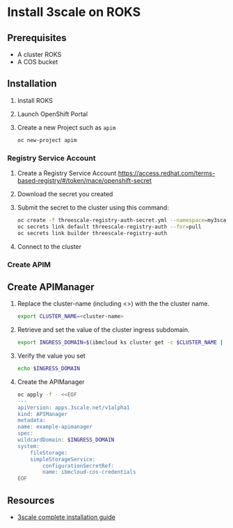 # Install 3scale on ROKS

## Prerequisites

* A cluster ROKS
* A COS bucket

## Installation

1. Install ROKS

1. Launch OpenShift Portal

1. Create a new Project such as `apim`

    ```sh
    oc new-project apim
    ```

### Registry Service Account

1. Create a Registry Service Account https://access.redhat.com/terms-based-registry/#/token/mace/openshift-secret

1. Download the secret you created

1. Submit the secret to the cluster using this command:

    ```sh
    oc create -f threescale-registry-auth-secret.yml --namespace=my3scale
    oc secrets link default threescale-registry-auth --for=pull
    oc secrets link builder threescale-registry-auth
    ```

1. Connect to the cluster

### Create APIM



## Create APIManager

1. Replace the cluster-name (including <>) with the the cluster name.

    ```sh
    export CLUSTER_NAME=<cluster-name>
    ```

1. Retrieve and set the value of the cluster ingress subdomain.

    ```sh
    export INGRESS_DOMAIN=$(ibmcloud ks cluster get -c $CLUSTER_NAME | grep "Ingress Subdomain" | awk '{print tolower($3)}')
    ```

1. Verify the value you set

    ```sh
    echo $INGRESS_DOMAIN
    ```

1. Create the APIManager

    ```sh
    oc apply -f - <<EOF
    ---
    apiVersion: apps.3scale.net/v1alpha1
    kind: APIManager
    metadata:
    name: example-apimanager
    spec:
    wildcardDomain: $INGRESS_DOMAIN
    system:
        fileStorage:
        simpleStorageService:
            configurationSecretRef:
            name: ibmcloud-cos-credentials
    EOF
    ```

## Resources

* [3scale complete installation guide](https://access.redhat.com/documentation/en-us/red_hat_3scale_api_management/2.13/html/installing_3scale/index)

